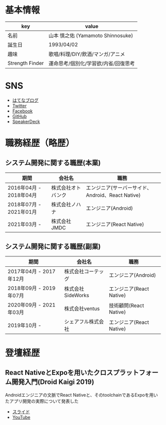 # 基本情報

| key | value |
| --- | --- |
| 名前 | 山本 慎之佑 (Yamamoto Shinnosuke) |
| 誕生日 | 1993/04/02 |
| 趣味 | 歌唱/料理/DIY/飲酒/マンガ/アニメ |
| Strength Finder | 運命思考/個別化/学習欲/内省/回復思考 |

# SNS

- [はてなブログ](http://mrtry.hatenablog.jp/)
- [Twitter](https://twitter.com/mrtry_)
- [Facebook](https://www.facebook.com/symmt9302)
- [GitHub](https://github.com/mrtry)
- [SpeakerDeck](https://speakerdeck.com/mrtry)


# 職務経歴（略歴）

## システム開発に関する職歴(本業)

| 期間 | 会社名 | 職務 |
| --- | --- | --- |
| 2016年04月 - 2018年04月 | 株式会社オトバンク | エンジニア(サーバーサイド、Android、React Native) |
| 2018年07月 - 2021年01月 | 株式会社ノハナ | エンジニア(Android) |
| 2021年03月 - | 株式会社JMDC | エンジニア(React Native) |

## システム開発に関する職歴(副業)

| 期間 | 会社名 | 職務 |
| --- | --- | --- |
| 2017年04月 - 2017年12月 | 株式会社コーテッグ | エンジニア(Android) |
| 2018年09月 - 2019年07月 | 株式会社SideWorks | エンジニア(React Native) |
| 2020年09月 - 2021年03月 | 株式会社ventus | 技術顧問(React Native) |
| 2019年10月 - | シェアフル株式会社 | エンジニア(React Native)  |


# 登壇経歴

## React NativeとExpoを用いたクロスプラットフォーム開発入門(Droid Kaigi 2019)

Androidエンジニアの文脈でReact Nativeと、そのtoolchainであるExpoを用いたアプリ開発の実際について発表した

- [スライド](https://speakerdeck.com/mrtry/react-nativetoexpowoyong-itakurosupuratutohuomukai-fa-ru-men)
- [YouTube](https://www.youtube.com/watch?v=Mp0-Avyi8Ec)
